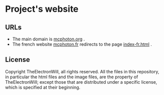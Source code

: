 # Project's website

## URLs
* The main domain is [mcphoton.org](http://mcphoton.org) .
* The french website [mcphoton.fr](http://mcphoton.fr) redirects to the page [index-fr.html](http://mcphoton.org/index-fr.html) .

## License
Copyright TheElectronWill, all rights reserved.
All the files in this repository, in particular the html files and the image files, are the property of TheElectronWill; except those that are distributed under a specific license, which is specified at their beginning.
